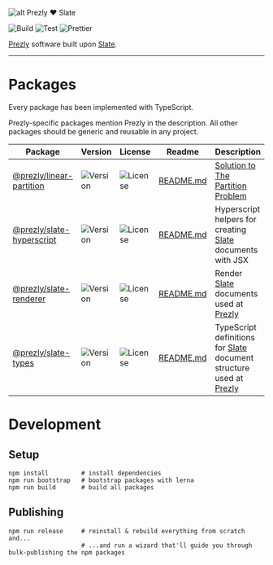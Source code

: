 ![alt Prezly ❤️ Slate](https://cdn.uc.assets.prezly.com/b9c8de97-cc75-4780-baa0-c9d9ac4c7c09/prezly-slate.png)

![Build](https://github.com/kamilmielnik/scrabble-solver/workflows/Build/badge.svg)
![Test](https://github.com/kamilmielnik/scrabble-solver/workflows/Test/badge.svg)
![Prettier](https://github.com/prezly/slate/workflows/Prettier/badge.svg)

[Prezly](https://www.prezly.com/) software built upon [Slate](http://slatejs.org/).

---

# Packages

Every package has been implemented with TypeScript.

Prezly-specific packages mention Prezly in the description. All other packages should be generic and reusable in any project.

| Package                                                                              | Version                                                            | License                                                            | Readme                                            | Description                                                                                                                        |
| ------------------------------------------------------------------------------------ | ------------------------------------------------------------------ | ------------------------------------------------------------------ | ------------------------------------------------- | ---------------------------------------------------------------------------------------------------------------------------------- |
| [@prezly/linear-partition](https://www.npmjs.com/package/@prezly/linear-partition)   | ![Version](https://img.shields.io/npm/v/@prezly/linear-partition)  | ![License](https://img.shields.io/npm/l/@prezly/linear-partition)  | [README.md](packages/linear-partition/README.md)  | [Solution to The Partition Problem](https://github.com/technically-php/linear-partitioning/blob/master/src/LinearPartitioning.php) |
| [@prezly/slate-hyperscript](https://www.npmjs.com/package/@prezly/slate-hyperscript) | ![Version](https://img.shields.io/npm/v/@prezly/slate-hyperscript) | ![License](https://img.shields.io/npm/l/@prezly/slate-hyperscript) | [README.md](packages/slate-hyperscript/README.md) | Hyperscript helpers for creating [Slate](https://www.slatejs.org/) documents with JSX                                              |
| [@prezly/slate-renderer](https://www.npmjs.com/package/@prezly/slate-renderer)       | ![Version](https://img.shields.io/npm/v/@prezly/slate-renderer)    | ![License](https://img.shields.io/npm/l/@prezly/slate-renderer)    | [README.md](packages/slate-renderer/README.md)    | Render [Slate](https://www.slatejs.org/) documents used at [Prezly](https://www.prezly.com/)                                       |
| [@prezly/slate-types](https://www.npmjs.com/package/@prezly/slate-types)             | ![Version](https://img.shields.io/npm/v/@prezly/slate-types)       | ![License](https://img.shields.io/npm/l/@prezly/slate-types)       | [README.md](packages/slate-types/README.md)       | TypeScript definitions for [Slate](https://www.slatejs.org/) document structure used at [Prezly](https://www.prezly.com/)          |

# Development

## Setup

```Shell
npm install         # install dependencies
npm run bootstrap   # bootstrap packages with lerna
npm run build       # build all packages
```

## Publishing

```Shell
npm run release     # reinstall & rebuild everything from scratch and...
                    # ...and run a wizard that'll guide you through bulk-publishing the npm packages
```
